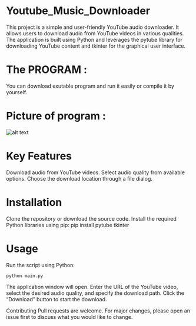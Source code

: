# Youtube_Music_Downloader
This project is a simple and user-friendly YouTube audio downloader. It allows users to download audio from YouTube videos in various qualities. The application is built using Python and leverages the pytube library for downloading YouTube content and tkinter for the graphical user interface.

# The PROGRAM :
You can download exutable program and run it easily or compile it by yourself.

# Picture of program :
![alt text](https://github.com/[username]/[reponame]/blob/[branch]/image.jpg?raw=true)
# Key Features
Download audio from YouTube videos.
Select audio quality from available options.
Choose the download location through a file dialog.

# Installation
Clone the repository or download the source code.
Install the required Python libraries using pip:
pip install pytube tkinter

# Usage
Run the script using Python:

`python main.py`

The application window will open. Enter the URL of the YouTube video, select the desired audio quality, and specify the download path. Click the “Download” button to start the download.

Contributing
Pull requests are welcome. For major changes, please open an issue first to discuss what you would like to change.
